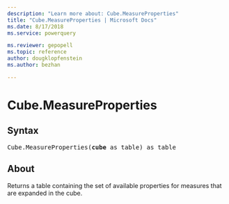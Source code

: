 ```yaml
---
description: "Learn more about: Cube.MeasureProperties"
title: "Cube.MeasureProperties | Microsoft Docs"
ms.date: 8/17/2018
ms.service: powerquery

ms.reviewer: gepopell
ms.topic: reference
author: dougklopfenstein
ms.author: bezhan

---
```

# Cube.MeasureProperties

## Syntax

<pre>
Cube.MeasureProperties(<b>cube</b> as table) as table
</pre>
  
## About  
Returns a table containing the set of available properties for measures that are expanded in the cube.
